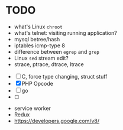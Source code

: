 TODO
===

- what's Linux `chroot`
- what's telnet: visiting running application?
- mysql betree/hash
- iptables icmp-type 8
- difference between `egrep` and `grep`
- Linux `sed` stream edit?
- strace, ptrace, dtrace, ltrace


- [ ] C, force type changing, struct stuff
- [x] PHP Opcode
- [ ] go
- [ ] 

- service worker
- Redux
- https://developers.google.com/v8/